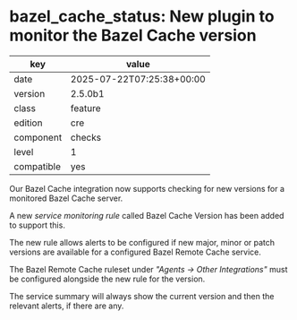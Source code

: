 [//]: # (werk v2)
# bazel_cache_status: New plugin to monitor the Bazel Cache version

key        | value
---------- | ---
date       | 2025-07-22T07:25:38+00:00
version    | 2.5.0b1
class      | feature
edition    | cre
component  | checks
level      | 1
compatible | yes

Our Bazel Cache integration now supports checking for new versions for a monitored Bazel Cache server. 

A new _service monitoring rule_ called Bazel Cache Version has been added to support this.

The new rule allows alerts to be configured if new major, minor or patch versions are available for a configured Bazel Remote Cache service.

The Bazel Remote Cache ruleset under _"Agents -> Other Integrations"_ must be configured alongside the new rule for the version.

The service summary will always show the current version and then the relevant alerts, if there are any.
